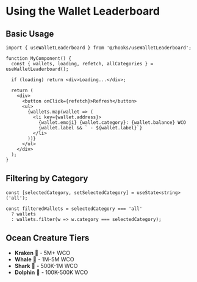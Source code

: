 # Using the Wallet Leaderboard

## Basic Usage

```tsx
import { useWalletLeaderboard } from '@/hooks/useWalletLeaderboard';

function MyComponent() {
  const { wallets, loading, refetch, allCategories } = useWalletLeaderboard();

  if (loading) return <div>Loading...</div>;

  return (
    <div>
      <button onClick={refetch}>Refresh</button>
      <ul>
        {wallets.map(wallet => (
          <li key={wallet.address}>
            {wallet.emoji} {wallet.category}: {wallet.balance} WCO
            {wallet.label && ` - ${wallet.label}`}
          </li>
        ))}
      </ul>
    </div>
  );
}
```

## Filtering by Category

```tsx
const [selectedCategory, setSelectedCategory] = useState<string>('all');

const filteredWallets = selectedCategory === 'all'
  ? wallets
  : wallets.filter(w => w.category === selectedCategory);
```

## Ocean Creature Tiers

- **Kraken** 🦑 - 5M+ WCO
- **Whale** 🐋 - 1M-5M WCO
- **Shark** 🦈 - 500K-1M WCO
- **Dolphin** 🐬 - 100K-500K WCO
